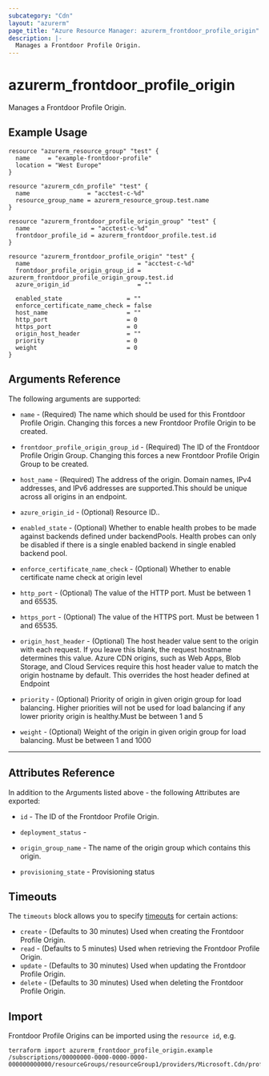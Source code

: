 ```yaml
---
subcategory: "Cdn"
layout: "azurerm"
page_title: "Azure Resource Manager: azurerm_frontdoor_profile_origin"
description: |-
  Manages a Frontdoor Profile Origin.
---
```


# azurerm_frontdoor_profile_origin

Manages a Frontdoor Profile Origin.

## Example Usage

```hcl
resource "azurerm_resource_group" "test" {
  name     = "example-frontdoor-profile"
  location = "West Europe"
}

resource "azurerm_cdn_profile" "test" {
  name                = "acctest-c-%d"
  resource_group_name = azurerm_resource_group.test.name
}

resource "azurerm_frontdoor_profile_origin_group" "test" {
  name                 = "acctest-c-%d"
  frontdoor_profile_id = azurerm_frontdoor_profile.test.id
}

resource "azurerm_frontdoor_profile_origin" "test" {
  name                              = "acctest-c-%d"
  frontdoor_profile_origin_group_id = azurerm_frontdoor_profile_origin_group.test.id
  azure_origin_id                   = ""

  enabled_state                  = ""
  enforce_certificate_name_check = false
  host_name                      = ""
  http_port                      = 0
  https_port                     = 0
  origin_host_header             = ""
  priority                       = 0
  weight                         = 0
}
```

## Arguments Reference

The following arguments are supported:

* `name` - (Required) The name which should be used for this Frontdoor Profile Origin. Changing this forces a new Frontdoor Profile Origin to be created.

* `frontdoor_profile_origin_group_id` - (Required) The ID of the Frontdoor Profile Origin Group. Changing this forces a new Frontdoor Profile Origin Group to be created.

* `host_name` - (Required) The address of the origin. Domain names, IPv4 addresses, and IPv6 addresses are supported.This should be unique across all origins in an endpoint.

* `azure_origin_id` - (Optional) Resource ID..

* `enabled_state` - (Optional) Whether to enable health probes to be made against backends defined under backendPools. Health probes can only be disabled if there is a single enabled backend in single enabled backend pool.

* `enforce_certificate_name_check` - (Optional) Whether to enable certificate name check at origin level

* `http_port` - (Optional) The value of the HTTP port. Must be between 1 and 65535.

* `https_port` - (Optional) The value of the HTTPS port. Must be between 1 and 65535.

* `origin_host_header` - (Optional) The host header value sent to the origin with each request. If you leave this blank, the request hostname determines this value. Azure CDN origins, such as Web Apps, Blob Storage, and Cloud Services require this host header value to match the origin hostname by default. This overrides the host header defined at Endpoint

* `priority` - (Optional) Priority of origin in given origin group for load balancing. Higher priorities will not be used for load balancing if any lower priority origin is healthy.Must be between 1 and 5

* `weight` - (Optional) Weight of the origin in given origin group for load balancing. Must be between 1 and 1000

---

## Attributes Reference

In addition to the Arguments listed above - the following Attributes are exported:

* `id` - The ID of the Frontdoor Profile Origin.

* `deployment_status` - 

* `origin_group_name` - The name of the origin group which contains this origin.

* `provisioning_state` - Provisioning status

## Timeouts

The `timeouts` block allows you to specify [timeouts](https://www.terraform.io/docs/configuration/resources.html#timeouts) for certain actions:

* `create` - (Defaults to 30 minutes) Used when creating the Frontdoor Profile Origin.
* `read` - (Defaults to 5 minutes) Used when retrieving the Frontdoor Profile Origin.
* `update` - (Defaults to 30 minutes) Used when updating the Frontdoor Profile Origin.
* `delete` - (Defaults to 30 minutes) Used when deleting the Frontdoor Profile Origin.

## Import

Frontdoor Profile Origins can be imported using the `resource id`, e.g.

```shell
terraform import azurerm_frontdoor_profile_origin.example /subscriptions/00000000-0000-0000-0000-000000000000/resourceGroups/resourceGroup1/providers/Microsoft.Cdn/profiles/profile1/originGroups/originGroup1/origins/origin1
```
